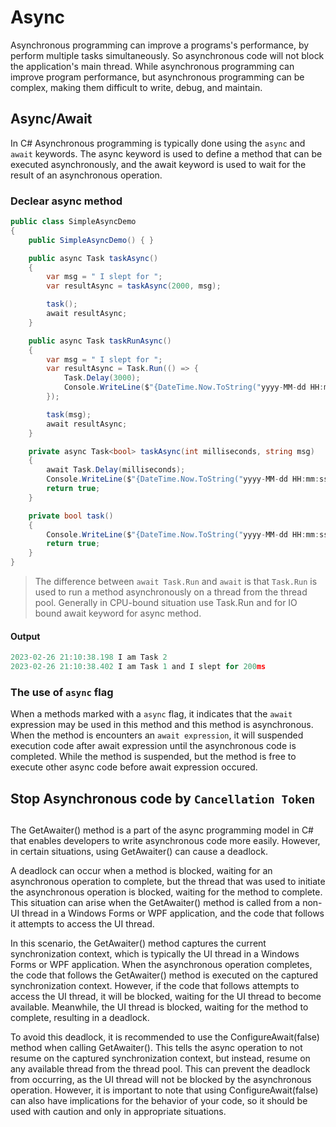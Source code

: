 # Async
Asynchronous programming can improve a programs's performance, by perform multiple tasks simultaneously. So asynchronous code will not block the application's main thread. While asynchronous programming can improve program performance, but asynchronous programming can be complex, making them difficult to write, debug, and maintain.

## Async/Await
In C# Asynchronous programming is typically done using the `async` and `await` keywords. The async keyword is used to define a method that can be executed asynchronously, and the await keyword is used to wait for the result of an asynchronous operation.

### Declear async method
```c#
public class SimpleAsyncDemo
{
    public SimpleAsyncDemo() { }

    public async Task taskAsync()
    {
        var msg = " I slept for ";
        var resultAsync = taskAsync(2000, msg);

        task();
        await resultAsync;
    }

    public async Task taskRunAsync()
    {
        var msg = " I slept for ";
        var resultAsync = Task.Run(() => {
            Task.Delay(3000);
            Console.WriteLine($"{DateTime.Now.ToString("yyyy-MM-dd HH:mm:ss.fff")} I am Task 1 and{msg}{3000}ms");
        });

        task(msg);
        await resultAsync;
    }

    private async Task<bool> taskAsync(int milliseconds, string msg)
    {
        await Task.Delay(milliseconds);
        Console.WriteLine($"{DateTime.Now.ToString("yyyy-MM-dd HH:mm:ss.fff")} I am Task 1 and{msg}{milliseconds}ms");
        return true;
    }

    private bool task()
    {
        Console.WriteLine($"{DateTime.Now.ToString("yyyy-MM-dd HH:mm:ss.fff")} I am Task 2");
        return true;
    }
}
```

> The difference between `await Task.Run` and `await` is that `Task.Run` is used to run a method asynchronously on a thread from the thread pool. Generally in CPU-bound situation use Task.Run and for IO bound await keyword for async method.

#### Output
```js
2023-02-26 21:10:38.198 I am Task 2
2023-02-26 21:10:38.402 I am Task 1 and I slept for 200ms
```

### The use of `async` flag
When a methods marked with a `async` flag, it indicates that the `await` expression may be used in this method and this method is asynchronous. When the method is encounters an `await expression`, it will suspended execution code after await expression until the asynchronous code is completed. While the method is suspended, but the method is free to execute other async code before await expression occured.

## Stop Asynchronous code by `Cancellation Token`

##
The GetAwaiter() method is a part of the async programming model in C# that enables developers to write asynchronous code more easily. However, in certain situations, using GetAwaiter() can cause a deadlock.

A deadlock can occur when a method is blocked, waiting for an asynchronous operation to complete, but the thread that was used to initiate the asynchronous operation is blocked, waiting for the method to complete. This situation can arise when the GetAwaiter() method is called from a non-UI thread in a Windows Forms or WPF application, and the code that follows it attempts to access the UI thread.

In this scenario, the GetAwaiter() method captures the current synchronization context, which is typically the UI thread in a Windows Forms or WPF application. When the asynchronous operation completes, the code that follows the GetAwaiter() method is executed on the captured synchronization context. However, if the code that follows attempts to access the UI thread, it will be blocked, waiting for the UI thread to become available. Meanwhile, the UI thread is blocked, waiting for the method to complete, resulting in a deadlock.

To avoid this deadlock, it is recommended to use the ConfigureAwait(false) method when calling GetAwaiter(). This tells the async operation to not resume on the captured synchronization context, but instead, resume on any available thread from the thread pool. This can prevent the deadlock from occurring, as the UI thread will not be blocked by the asynchronous operation. However, it is important to note that using ConfigureAwait(false) can also have implications for the behavior of your code, so it should be used with caution and only in appropriate situations.
